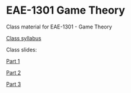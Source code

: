 # EAE-1301 Game Theory

Class material for EAE-1301 - Game Theory

[Class syllabus](www.pedroforquesato.com/eae1301/eae0522-ementa.html)

Class slides:

[Part 1](www.pedroforquesato.com/eae1301/eae0522-week-1.html)

[Part 2](www.pedroforquesato.com/eae1301/eae0522-week-2.html)

[Part 3](www.pedroforquesato.com/eae1301/eae0522-week-3.html)
